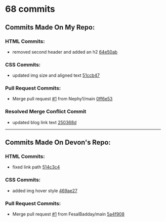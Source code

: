 # 68 commits

## Commits Made On My Repo:


### HTML Commits:

- removed second header and added an h2 [64e50ab](https://github.com/FesalBadday/cpnt201-a4/commit/64e50ab79171a797fb8ad5978c759e6bdd58bf99)

### CSS Commits:

- updated img size and aligned text [51ccb47](https://github.com/FesalBadday/cpnt201-a4/commit/51ccb47fca14a5fa3d1d1b5a446556319be3481a)

### Pull Request Commits:

- Merge pull request [#1](https://github.com/FesalBadday/cpnt201-a4/pull/1) from Nephy1/main [0ff6e53](https://github.com/FesalBadday/cpnt201-a4/commit/0ff6e53b6580b481365a0789a5f8db7db36b2637)

### Resolved Merge Conflict Commit

- updated blog link text [250368d](https://github.com/FesalBadday/cpnt201-a4/commit/250368d24cd3309d427a56e9e83c8cc89bd51883)

---

## Commits Made On Devon's Repo:


### HTML Commits:

- fixed link path [514c3c4](https://github.com/Nephy1/cpnt-201-a4-devon/commit/514c3c492b12555d21947dfaa3c79e6ee092cb30)

### CSS Commits:

- added img hover style [469ae27](https://github.com/Nephy1/cpnt-201-a4-devon/commit/469ae27aca2ca8404e52511040151ce0f765c2d6)

### Pull Request Commits:

- Merge pull request [#1](https://github.com/Nephy1/cpnt-201-a4-devon/pull/1) from FesalBadday/main [5a4f908](https://github.com/Nephy1/cpnt-201-a4-devon/commit/5a4f9080347e8fc1df218ce7ab30ce07c7e6e2a1)